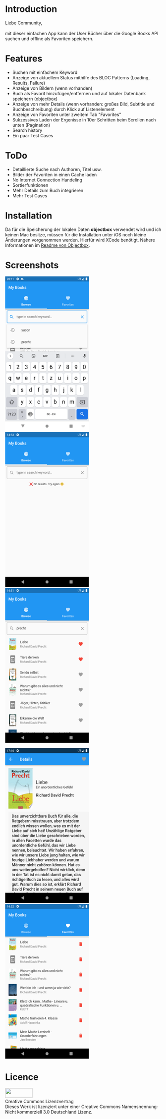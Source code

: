 <h1>Introduction</h1>
Liebe Community,<br/>
<br/>
mit dieser einfachen App kann der User Bücher über die Google Books API suchen und offline als Favoriten speichern.
<br/>
<h1>Features</h1>

- Suchen mit einfachem Keyword
- Anzeige von aktuellem Status mithilfe des BLOC Patterns (Loading, Results, Failure)
- Anzeige von Bildern (wenn vorhanden)
- Buch als Favorit hinzufügen/entfernen und auf lokaler Datenbank speichern (objectbox)
- Anzeige von mehr Details (wenn vorhanden: großes Bild, Subtitle und Buchbeschreibung) durch Klick auf Listenelement
- Anzeige von Favoriten unter zweitem Tab "Favorites"
- Sukzessives Laden der Ergenisse in 10er Schritten beim Scrollen nach unten (Pagination)
- Search history
- Ein paar Test Cases
<h1>ToDo</h1>

- Detaillierte Suche nach Authoren, Titel usw.
- Bilder der Favoriten in einen Cache laden
- No Internet Connection Handeling
- Sortierfunktionen
- Mehr Details zum Buch integrieren
- Mehr Test Cases
<h1>Installation</h1>
Da für die Speicherung der lokalen Daten <strong>objectbox</strong> verwendet wird und ich keinen Mac besitze, müssen für die Installation unter iOS noch kleine Änderungen vorgenommen werden. Hierfür wird XCode benötigt. Nähere Informationen im <a href="https://pub.dev/packages/objectbox" title="Readme von Objectbox">Readme von Objectbox</a>.
<h1>Screenshots</h1>
<p float="left">
  <img src="screenshots/6.png" width="270" height="500"/>
  <img src="screenshots/2.png" width="270" height="500"/> 
  <img src="screenshots/3.png" width="270" height="500"/>
</p>
<p float="left">
  <img src="screenshots/4.png" width="270" height="500"/>
  <img src="screenshots/5.png" width="270" height="500"/> 
</p>
<h1>Licence</h1>
<img src="4readme-licence.png" width="88" height="31"> <br/>
Creative Commons Lizenzvertrag<br/>
Dieses Werk ist lizenziert unter einer Creative Commons Namensnennung-Nicht kommerziell 3.0 Deutschland Lizenz.<br/>
<br/>
